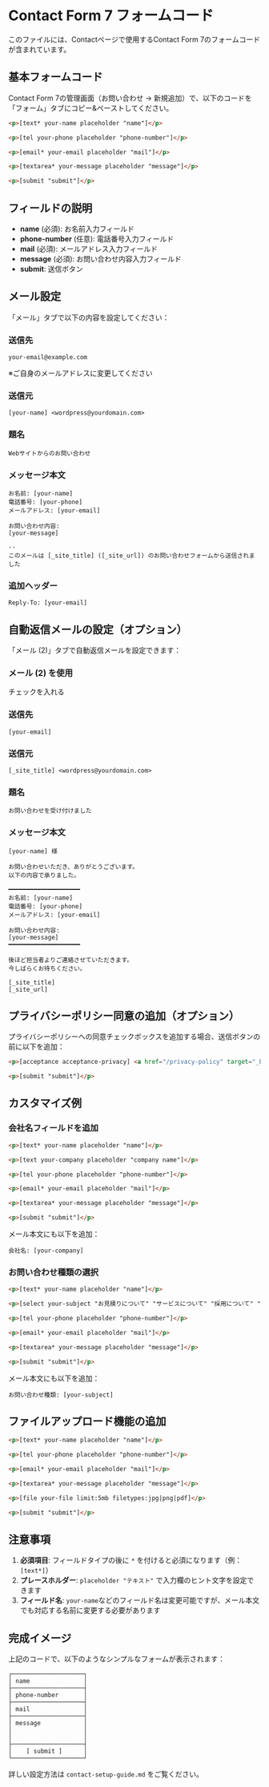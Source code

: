 # Contact Form 7 フォームコード

このファイルには、Contactページで使用するContact Form 7のフォームコードが含まれています。

## 基本フォームコード

Contact Form 7の管理画面（お問い合わせ → 新規追加）で、以下のコードを「フォーム」タブにコピー&ペーストしてください。

```html
<p>[text* your-name placeholder "name"]</p>

<p>[tel your-phone placeholder "phone-number"]</p>

<p>[email* your-email placeholder "mail"]</p>

<p>[textarea* your-message placeholder "message"]</p>

<p>[submit "submit"]</p>
```

## フィールドの説明

- **name** (必須): お名前入力フィールド
- **phone-number** (任意): 電話番号入力フィールド
- **mail** (必須): メールアドレス入力フィールド
- **message** (必須): お問い合わせ内容入力フィールド
- **submit**: 送信ボタン

## メール設定

「メール」タブで以下の内容を設定してください：

### 送信先
```
your-email@example.com
```
※ご自身のメールアドレスに変更してください

### 送信元
```
[your-name] <wordpress@yourdomain.com>
```

### 題名
```
Webサイトからのお問い合わせ
```

### メッセージ本文
```
お名前: [your-name]
電話番号: [your-phone]
メールアドレス: [your-email]

お問い合わせ内容:
[your-message]

--
このメールは [_site_title] ([_site_url]) のお問い合わせフォームから送信されました
```

### 追加ヘッダー
```
Reply-To: [your-email]
```

## 自動返信メールの設定（オプション）

「メール (2)」タブで自動返信メールを設定できます：

### メール (2) を使用
チェックを入れる

### 送信先
```
[your-email]
```

### 送信元
```
[_site_title] <wordpress@yourdomain.com>
```

### 題名
```
お問い合わせを受け付けました
```

### メッセージ本文
```
[your-name] 様

お問い合わせいただき、ありがとうございます。
以下の内容で承りました。

━━━━━━━━━━━━━━━━━━━━
お名前: [your-name]
電話番号: [your-phone]
メールアドレス: [your-email]

お問い合わせ内容:
[your-message]
━━━━━━━━━━━━━━━━━━━━

後ほど担当者よりご連絡させていただきます。
今しばらくお待ちください。

[_site_title]
[_site_url]
```

## プライバシーポリシー同意の追加（オプション）

プライバシーポリシーへの同意チェックボックスを追加する場合、送信ボタンの前に以下を追加：

```html
<p>[acceptance acceptance-privacy] <a href="/privacy-policy" target="_blank">プライバシーポリシー</a>に同意する</p>

<p>[submit "submit"]</p>
```

## カスタマイズ例

### 会社名フィールドを追加

```html
<p>[text* your-name placeholder "name"]</p>

<p>[text your-company placeholder "company name"]</p>

<p>[tel your-phone placeholder "phone-number"]</p>

<p>[email* your-email placeholder "mail"]</p>

<p>[textarea* your-message placeholder "message"]</p>

<p>[submit "submit"]</p>
```

メール本文にも以下を追加：
```
会社名: [your-company]
```

### お問い合わせ種類の選択

```html
<p>[text* your-name placeholder "name"]</p>

<p>[select your-subject "お見積りについて" "サービスについて" "採用について" "その他"]</p>

<p>[tel your-phone placeholder "phone-number"]</p>

<p>[email* your-email placeholder "mail"]</p>

<p>[textarea* your-message placeholder "message"]</p>

<p>[submit "submit"]</p>
```

メール本文にも以下を追加：
```
お問い合わせ種類: [your-subject]
```

## ファイルアップロード機能の追加

```html
<p>[text* your-name placeholder "name"]</p>

<p>[tel your-phone placeholder "phone-number"]</p>

<p>[email* your-email placeholder "mail"]</p>

<p>[textarea* your-message placeholder "message"]</p>

<p>[file your-file limit:5mb filetypes:jpg|png|pdf]</p>

<p>[submit "submit"]</p>
```

## 注意事項

1. **必須項目**: フィールドタイプの後に `*` を付けると必須になります（例：`[text*]`）
2. **プレースホルダー**: `placeholder "テキスト"` で入力欄のヒント文字を設定できます
3. **フィールド名**: `your-name`などのフィールド名は変更可能ですが、メール本文でも対応する名前に変更する必要があります

## 完成イメージ

上記のコードで、以下のようなシンプルなフォームが表示されます：

```
┌────────────────────┐
│ name               │
├────────────────────┤
│ phone-number       │
├────────────────────┤
│ mail               │
├────────────────────┤
│ message            │
│                    │
│                    │
├────────────────────┤
│    [ submit ]      │
└────────────────────┘
```

詳しい設定方法は `contact-setup-guide.md` をご覧ください。

